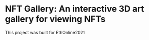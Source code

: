 # NFT Gallery: An interactive 3D art gallery for viewing NFTs

This project was built for EthOnline2021

